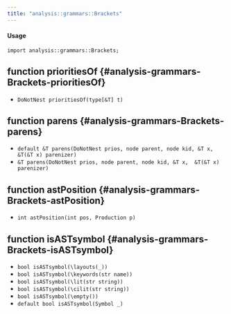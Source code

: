 ```yaml
---
title: "analysis::grammars::Brackets"
---
```


#### Usage

`import analysis::grammars::Brackets;`


## function prioritiesOf {#analysis-grammars-Brackets-prioritiesOf}

* ``DoNotNest prioritiesOf(type[&T] t)``

## function parens {#analysis-grammars-Brackets-parens}

* ``default &T parens(DoNotNest prios, node parent, node kid, &T x,  &T(&T x) parenizer)``
* ``&T parens(DoNotNest prios, node parent, node kid, &T x,  &T(&T x) parenizer)``

## function astPosition {#analysis-grammars-Brackets-astPosition}

* ``int astPosition(int pos, Production p)``

## function isASTsymbol {#analysis-grammars-Brackets-isASTsymbol}

* ``bool isASTsymbol(\layouts(_))``
* ``bool isASTsymbol(\keywords(str name))``
* ``bool isASTsymbol(\lit(str string))``
* ``bool isASTsymbol(\cilit(str string))``
* ``bool isASTsymbol(\empty())``
* ``default bool isASTsymbol(Symbol _)``

